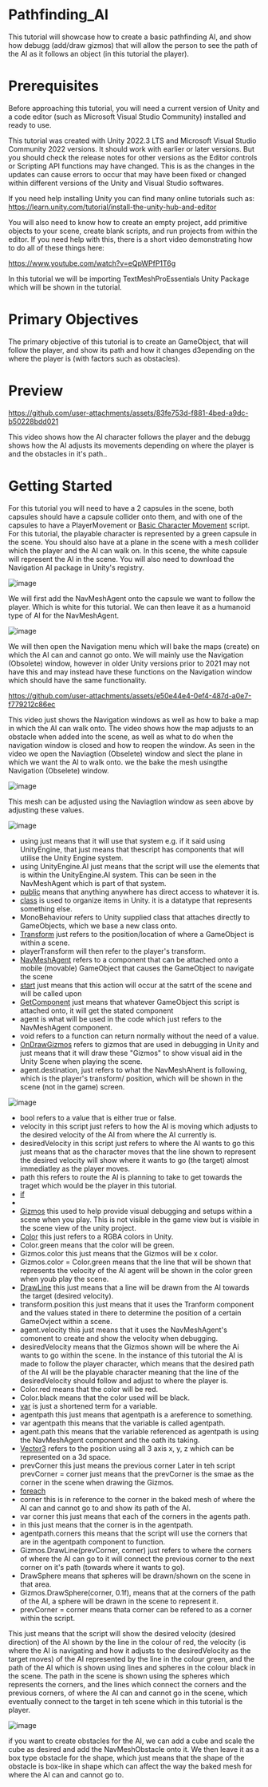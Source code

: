 # Pathfinding_AI
This tutorial will showcase how to create a basic pathfinding AI, and show how debugg (add/draw gizmos) that will allow the person to see the path of the AI as it follows an object (in this tutorial the player).

# Prerequisites
Before approaching this tutorial, you will need a current version of Unity and a code editor (such as Microsoft Visual Studio Community) installed and ready to use.

This tutorial was created with Unity 2022.3 LTS and Microsoft Visual Studio Community 2022 versions. It should work with earlier or later versions. But you should check the release notes for other versions as the Editor controls or Scripting API functions may have changed. This is as the changes in the updates can cause errors to occur that may have been fixed or changed within different versions of the Unity and Visual Studio softwares.

If you need help installing Unity you can find many online tutorials such as: https://learn.unity.com/tutorial/install-the-unity-hub-and-editor

You will also need to know how to create an empty project, add primitive objects to your scene, create blank scripts, and run projects from within the editor. If you need help with this, there is a short video demonstrating how to do all of these things here:

https://www.youtube.com/watch?v=eQpWPfP1T6g

In this tutorial we will be importing TextMeshProEssentials Unity Package which will be shown in the tutorial.

# Primary Objectives
The primary objective of this tutorial is to create an GameObject, that will follow the player, and show its path and how it changes d3epending on the where the player is (with factors such as obstacles).

# Preview

https://github.com/user-attachments/assets/83fe753d-f881-4bed-a9dc-b50228bdd021

This video shows how the AI character follows the player and the debugg shows how the AI adjusts its movements depending on where the player is and the obstacles in it's path..

# Getting Started

For this tutorial you will need to have a 2 capsules in the scene, both capsules should have a capsule collider onto them, and with one of the capsules to have a PlayerMovement or [Basic Character Movement](https://github.com/itsducksss/Basic-Character-Movement) script. For this tutorial, the playable character is represented by a green capsule in the scene. You should also have at a plane in the scene with a mesh collider which the player and the AI can walk on. In this scene, the white capsule will represent the AI in the scene. You will also need to download the Navigation AI package in Unity's registry.

![image](https://github.com/user-attachments/assets/dfe1c099-ac93-4528-a606-525cb435ff01)

We will first add the NavMeshAgent onto the capsule we want to follow the player. Which is white for this tutorial. We can then leave it as a humanoid type of AI for the NavMeshAgent.

![image](https://github.com/user-attachments/assets/d4ec2b38-507a-442d-a5a3-d01acede531f)

We will then open the Navigation menu which will bake the maps (create) on which the AI can and cannot go onto. We will mainly use the Navigation (Obsolete) window, however in older Unity versions prior to 2021 may not have this and may instead have these functions on the Navigation window which should have the same functionality.

https://github.com/user-attachments/assets/e50e44e4-0ef4-487d-a0e7-f779212c86ec

This video just shows the Navigation windows as well as how to bake a map in which the AI can walk onto. The video shows how the map adjusts to an obstacle when added into the scene, as well as what to do when the navigation window is closed and how to reopen the window. As seen in the video we open the Naviagtion (Obselete) window and slect the plane in which we want the AI to walk onto. we the bake the mesh usingthe Navigation (Obselete) window.

![image](https://github.com/user-attachments/assets/233a1a12-af68-4cee-b805-fdf44aafc0e2)

This mesh can be adjusted using the Naviagtion window as seen above by adjusting these values.

![image](https://github.com/user-attachments/assets/8a32a62c-3201-4cd1-8c03-0553125c88a6)

- using just means that it will use that system e.g. if it said using UnityEngine, that just means that thescript has components that will utilise the Unity Engine system.
- using UnityEngine.AI just means that the script will use the elements that is within the UnityEngine.AI system. This can be seen in the NavMeshAgent which is part of that system.
- [public](https://discussions.unity.com/t/public-or-private/9977) means that anything anywhere has direct access to whatever it is.
- [class](https://medium.com/nerd-for-tech/what-are-classes-in-unity-620e467fd4f) is used to organize items in Unity. it is a datatype that represents something else.
- MonoBehaviour refers to  Unity supplied class that attaches directly to GameObjects, which we base a new class onto.
- [Transform](https://docs.unity3d.com/2022.3/Documentation/ScriptReference/Component-transform.html) just refers to the position/location of where a GameObject is within a scene.
- playerTransform will then refer to the player's transform.
- [NavMeshAgent](https://docs.unity3d.com/ScriptReference/AI.NavMeshAgent.html) refers to a component that can be attached onto a mobile (movable) GameObject that causes the GameObject to navigate the scene
- [start](https://docs.unity3d.com/ScriptReference/MonoBehaviour.Start.html) just means that this action will occur at the satrt of the scene and will be called upon
- [GetComponent](https://docs.unity3d.com/ScriptReference/GameObject.GetComponent.html) just means that whatever GameObject this script is attached onto, it will get the stated component
- agent is what will be used in the code which just refers to the NavMeshAgent component.
- void refers to a function can return normally without the need of a value.
- [OnDrawGizmos](https://docs.unity3d.com/ScriptReference/MonoBehaviour.OnDrawGizmos.html) refers to gizmos that are used in debugging in Unity and just means that it will draw these "Gizmos" to show visual aid in the Unity Scene when playing the scene.
- agent.destination, just refers to what the NavMeshAhent is following, which is the player's transform/ position, which will be shown in the scene (not in the game) screen.

![image](https://github.com/user-attachments/assets/ce8f6949-3e19-45ce-9046-b2a0032d1f75)

- bool refers to a value that is either true or false.
- velocity in this script just refers to how the AI is moving which adjusts to the desired velocity of the AI from where the AI currently is.
- desiredVelocity in this script just refers to where the AI wants to go this just means that as the character moves that the line shown to represent the desired velocity will show where it wants to go (the target) almost immediatley as the player moves.
- path this refers to route the AI is planning to take to get towards the traget which would be the player in this tutorial.
- [if](https://imran-momin.medium.com/if-else-statements-unity-c-3ea7e8bc8eee)
- 
- [Gizmos](https://docs.unity3d.com/6000.0/Documentation/ScriptReference/Gizmos.html) this used to help provide visual debugging and setups within a scene when you play. This is not visible in the game view but is visible in the scene view of the unity project.
- [Color](https://docs.unity3d.com/6000.0/Documentation/ScriptReference/Color.html) this just refers to a RGBA colors in Unity.
- Color.green means that the color will be green.
- Gizmos.color this just means that the Gizmos will be x color.
- Gizmos.color = Color.green means that the line that will be shown that represents the velocity of the AI agent will be shown in the color green when youb play the scene.
- [DrawLine](https://docs.unity3d.com/6000.0/Documentation/ScriptReference/Gizmos.DrawLine.html) this just means that a line will be drawn from the AI towards the target (desired velocity).
- transform.position this just means that it uses the Tranform component and the values stated in there to determine the position of a certain GameOvject within a scene.
- agent.velocity this just means that it uses the NavMeshAgent's comonent to create and show the velocity when debugging.
- desiredVelocity means that the Gizmos shown will be where the Ai wants to go within the scene. In the instance of this tutorial the AI is made to follow the player character, which means that the desired path of the AI will be the playable character meaning that the line of the desiredVelocity should follow and adjust to where the player is.
- Color.red means that the color will be red.
- Color.black means that the color used will be black.
- [var](https://docs.unity3d.com/2019.3/Documentation/Manual/bolt-variables.html) is just a shortened term for a variable.
- agentpath this just means that agentpath is a areference to something.
- var agentpath this means that the variable is called agentpath.
- agent.path this means that the variable referenced as agentpath is using the NavMeshAgent component and the oath its taking.
- [Vector3](https://docs.unity3d.com/ScriptReference/Vector3.html) refers to the position using all 3 axis x, y, z which can be represented on a 3d space.
- prevCorner this just means the previous corner Later in teh script prevCorner = corner just means that the prevCorner is the smae as the corner in the scene when drawing the Gizmos.
- [foreach](https://www.reddit.com/r/csharp/comments/kwz815/can_someone_explain_foreach_loops/)
- corner this is in reference to the corner in the baked mesh of where the AI can and cannot go to and show its path of the AI.
- var corner this just means that each of the corners in the agents path.
- in this just means that the corner is in the agentpath.
- agentpath.corners this means that the script will use the corners that are in the agentpath component to function.
- Gizmos.DrawLine(prevCorner, corner) just refers to where the corners of where the AI can go to it will connect the previous corner to the next corner on it's path (towards where it wants to go).
- DrawSphere means that spheres will be drawn/shown on the scene in that area.
- Gizmos.DrawSphere(corner, 0.1f), means that at the corners of the path of the AI, a sphere will be drawn in the scene to represent it.
- prevCorner = corner means thata corner can be refered to as a corner within the script.

This just means that the script will show the desired velocity (desired direction) of the AI shown by the line in the colour of red, the velocity (is where the AI is navigating and how it adjusts to the desiredVelocity as the target moves) of the AI represented by the line in the colour green, and the path of the AI which is shown using lines and spheres in the colour black in the scene. The path in the scene is shown using the spheres which represents the corners, and the lines which connect the corners and the previous corners, of where the AI can and cannot go in the scene, which eventually connect to the target in teh scene which in this tutorial is the player.

![image](https://github.com/user-attachments/assets/665ad54e-486c-4cdf-af9a-094e7480483d)

if you want to create obstacles for the AI, we can add a cube and scale the cube as desired and add the NavMeshObstacle onto it. We then leave it as a box type obstacle for the shape, which just means that the shape of the obstacle is box-like in shape which can affect the way the baked mesh for where the AI can and cannot go to.
